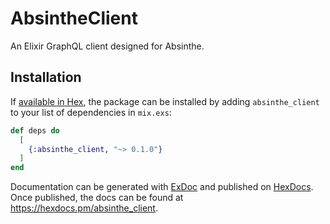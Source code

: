 # AbsintheClient

An Elixir GraphQL client designed for Absinthe.

## Installation

If [available in Hex](https://hex.pm/docs/publish), the package can be installed
by adding `absinthe_client` to your list of dependencies in `mix.exs`:

```elixir
def deps do
  [
    {:absinthe_client, "~> 0.1.0"}
  ]
end
```

Documentation can be generated with [ExDoc](https://github.com/elixir-lang/ex_doc)
and published on [HexDocs](https://hexdocs.pm). Once published, the docs can
be found at <https://hexdocs.pm/absinthe_client>.
